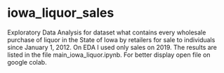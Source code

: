 # iowa_liquor_sales
 Exploratory Data Analysis for dataset what contains every wholesale purchase of liquor in the State of Iowa by retailers for sale to individuals since January 1, 2012.
 On EDA I used only sales on 2019.
 The results are listed in the file main_iowa_liquor.ipynb.
 For better display open file on google colab.
